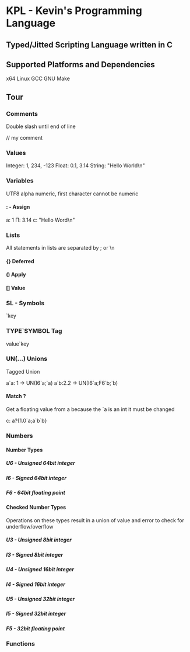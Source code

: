 # KPL - Kevin's Programming Language

## Typed/Jitted Scripting Language written in C

## Supported Platforms and Dependencies

x64 Linux
GCC
GNU Make

## Tour

### Comments

Double slash until end of line

// my comment

### Values

Integer: 1, 234, -123
Float: 0.1, 3.14
String: "Hello World\n"

### Variables

UTF8 alpha numeric, first character cannot be numeric

#### : - Assign

a: 1
Π: 3.14
c: "Hello Word\n"

### Lists

All statements in lists are separated by ; or \n

#### {} Deferred

#### () Apply

#### [] Value

### SL - Symbols

\`key

### TYPE\`SYMBOL Tag

value\`key

### UN(...) Unions

Tagged Union

a\`a: 1 -> UN(I6\`a;\`a)
a\`b:2.2 -> UN(I6\`a;F6\`b;\`b)

#### Match ?

Get a floating value from a because the \`a is an int it must be changed

c: a?{1.0\`a;a\`b\`b}

### Numbers

#### Number Types

##### U6 - Unsigned 64bit integer

##### I6 - Signed 64bit integer

##### F6 - 64bit floating point

#### Checked Number Types

Operations on these types result in a union of value and error to check for underflow/overflow

##### U3 - Unsigned 8bit integer

##### I3 - Signed 8bit integer

##### U4 - Unsigned 16bit integer

##### I4 - Signed 16bit integer

##### U5 - Unsigned 32bit integer

##### I5 - Signed 32bit integer

##### F5 - 32bit floating point

### Functions
